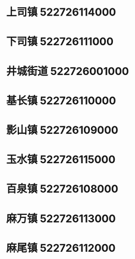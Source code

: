 # 上司镇 522726114000
# 下司镇 522726111000
# 井城街道 522726001000
# 基长镇 522726110000
# 影山镇 522726109000
# 玉水镇 522726115000
# 百泉镇 522726108000
# 麻万镇 522726113000
# 麻尾镇 522726112000
